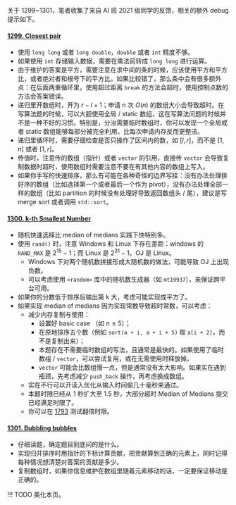 关于 1299~1301，笔者收集了来自 AI 班 2021 级同学的反馈，相关的额外 debug 提示如下。

#### [1299. Closest pair](https://acm.sjtu.edu.cn/OnlineJudge/problem/1299)

* 使用 `long long` 或者 `long double`，`double` 或者 `int` 精度不够。
* 如果使用 `int` 存储输入数据，需要在乘法前转成 `long long` 进行运算。
* 由于维护的答案是平方，需要注意在求中间的条的时候，应该使用平方和平方比，或者绝对者和根号下的平方比。如果比较错了，那么条中会有很多额外点：在后面两重循环里，使用超过距离 `break` 的方法会超时，使用控制点数的方法会答案错误。
* 递归里开数组时，开为 $r - l + 1$；申请 n 次 $O(n)$ 的数组大小会导致超时。在写算法题的时候，可以大胆使用全局 / static 数组，这在写算法问题的时候并不是一种不好的习惯。特别是，分治需要临时数组时，你可以发现一个全局或者 static 数组能够每部分被完全利用，比每次申请内存反而更整洁。
* 递归里循环时，需要仔细检查是否只操作了区间内的数，如 $[l, r]$，而不是 $[1, n]$ 或者 $[1, r]$。
* 传值时，注意传的数组（指针）或者 `vector` 的引用，直接传 `vector` 会导致复制数据时超时，使用数组时需要注意不要在有其他内容的数组上写入。
* 如果你手写的快速排序，那么有可能在各种奇怪的边界写挂：没有办法处理排好序的数组（比如选择第一个或者最后一个作为 pivot），没有办法处理全部一样的数组（比如 partition 的时候没有处理好导致返回数组头 / 尾），建议是写 merge sort 或者调用 `std::sort`。

#### [1300. k-th Smallest Number](https://acm.sjtu.edu.cn/OnlineJudge/problem/1300)

* 随机快速选择比 median of medians 实践下快特别多。
* 使用 `rand()` 时，注意 Windows 和 Linux 下存在差距：windows 的 `RAND_MAX` 是 $2^{15}-1$；而 Linux 是 $2^{31}-1$。OJ 是 Linux。
    * Windows 下对两个随机数拼接形成大随机数的做法，可能导致 OJ 上出现负数。
    * 可以考虑使用 `<random>` 库中的随机数生成器（如 `mt19937`），来保证跨平台可用。
* 如果你的分数低于排序后输出第 k 大，考虑可能实现成平方了。
* 如果实现 median of medians 因为实现常数导致超时常数，可以考虑：
    * 减少内存复制与使用：
        * 设置好 basic case （如 $n \leq 5$）；
        * 在原地排序五个数（例如 `sort(a + i, a + i + 5)` 取 `a[i + 2]`，而不是复制出来）；
        * 本题存在不需要临时数组的写法，且通常是最快的。如果使用了临时数组 / `vector`，可以尝试复用，或在无需使用时释放掉。
        * `vector` 可能会比数组慢一点，但是通常没有太大影响。如果实在遇到瓶颈，先考虑减少 `push_back` 操作，再考虑换成数组。
    * 实在不行可以开读入优化从输入时间偷几十毫秒来通过。
    * 本题时限已经从 1 秒扩大至 1.5 秒，大部分超时 Median of Medians 提交已经满足时限了。
    * 你可以在 [1793](https://acm.sjtu.edu.cn/OnlineJudge/problem/1793) 测试翻倍时限。

#### [1301. Bubbling bubbles](https://acm.sjtu.edu.cn/OnlineJudge/problem/1301)

* 仔细读题，确定题目到底问的是什么。
* 实现归并排序时用指针的下标计算贡献，把贡献算到正确的元素上，同时记得每种情况想清楚对答案的贡献是多少。
* 复制数组时，如果你信息维护在数组里随着元素移动的话，一定要保证移动是正确的。

!!! TODO
    美化本页。